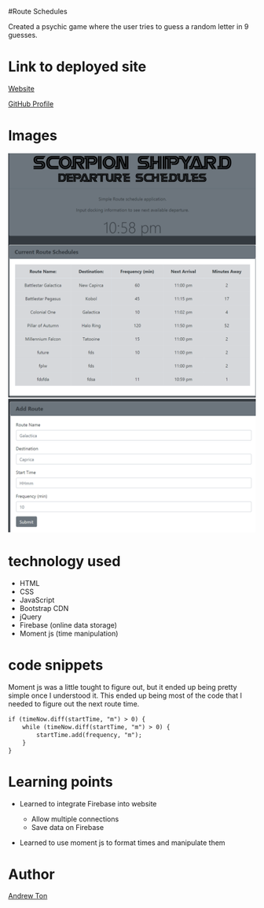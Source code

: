 #Route Schedules


Created a psychic game where the user tries to guess a random letter in 9 guesses.

# Link to deployed site


[Website](https://atton88.github.io/Train-Scheduler/)

[GitHub Profile](https://github.com/atton88)

# Images

![Page](/assets/images/capture1.png)
![Add Route](/assets/images/capture2.png)


# technology used

- HTML
- CSS
- JavaScript
- Bootstrap CDN
- jQuery
- Firebase (online data storage)
- Moment js (time manipulation)

# code snippets

Moment js was a little tought to figure out, but it ended up being pretty simple once I understood it. This ended up being most of the code that I needed to figure out the next route time.
```
if (timeNow.diff(startTime, "m") > 0) {
    while (timeNow.diff(startTime, "m") > 0) {
        startTime.add(frequency, "m");
    }
}
```

# Learning points
- Learned to integrate Firebase into website
    - Allow multiple connections
    - Save data on Firebase

- Learned to use moment js to format times and manipulate them

# Author 
[Andrew Ton](https://github.com/atton88)